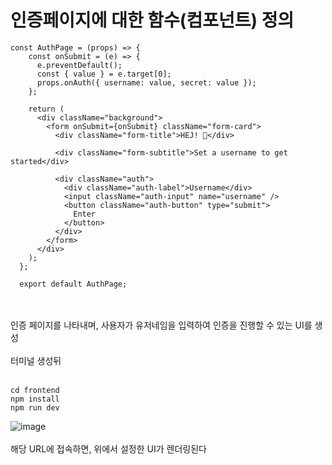 # 인증페이지에 대한 함수(컴포넌트) 정의
```
const AuthPage = (props) => {
    const onSubmit = (e) => {
      e.preventDefault();
      const { value } = e.target[0];
      props.onAuth({ username: value, secret: value });
    };
  
    return (
      <div className="background">
        <form onSubmit={onSubmit} className="form-card">
          <div className="form-title">HEJ! 👋</div>
  
          <div className="form-subtitle">Set a username to get started</div>
  
          <div className="auth">
            <div className="auth-label">Username</div>
            <input className="auth-input" name="username" />
            <button className="auth-button" type="submit">
              Enter
            </button>
          </div>
        </form>
      </div>
    );
  };
  
  export default AuthPage;
  ```
<br><br>
인증 페이지를 나타내며, 사용자가 유저네임을 입력하여 인증을 진행할 수 있는 UI를 생성
<br><br>
터미널 생성뒤
<br><br>
```
cd frontend
npm install
npm run dev
```
![image](https://github.com/domino0628/Fuallstack-Chat/assets/59598751/cdbd3c57-f84c-42e5-8217-7bf1648c0442)
<br><br>
해당 URL에 접속하면, 위에서 설정한 UI가 렌더링된다

